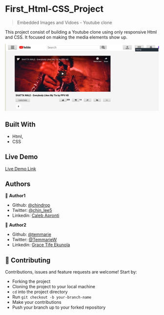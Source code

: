 # First_Html-CSS_Project

>Embedded Images and Vidoes - Youtube clone

  This project consist of building a Youtube clone using only responsive Html and CSS. It focused on making the media elements show up.

  ![screenshot](/img/youtube-clone.png)

## Built With

- Html,
- CSS

## Live Demo

[Live Demo Link](https://rawcdn.githack.com/chindrop/First_Html-CSS_Project/fe4da75cc90b0e3660fed16cdfc470d56776af36/index.html)


## Authors

👤 **Author1**

- Github: [@chindrop](https://github.com/chindrop)
- Twitter: [@chin_lee5](https://twitter.com/chin_lee5)
- Linkedin: [Caleb Apronti](https://www.linkedin.com/in/caleb-apronti-8b511687/)

👤 **Author2**

- Github: [@temmarie](https://github.com/rammazzoti2000)
- Twitter: [@TemmarieW](https://twitter.com/TemmarieW)
- Linkedin: [Grace Tife Ekunola](https://www.linkedin.com/in/ekunola-grace-b02b1b194/)

## 🤝 Contributing

Contributions, issues and feature requests are welcome! Start by:
* Forking the project
* Cloning the project to your local machine
* `cd` into the project directory
* Run `git checkout -b your-branch-name`
* Make your contributions
* Push your branch up to your forked repository